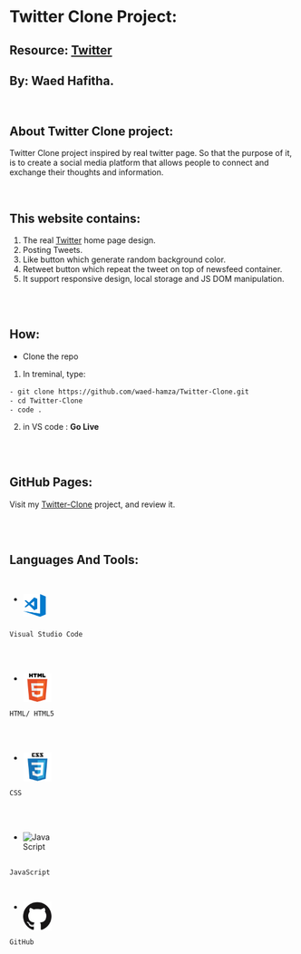 # Twitter Clone Project: 

## Resource: [Twitter][1]

## By: Waed Hafitha.

<br>

## About Twitter Clone project:
Twitter Clone project inspired by real twitter page. So that the purpose of it, is to create a social media platform that allows people to connect and exchange their thoughts and information.

<br>

## This website contains:
   1. The real [Twitter][1] home page design.
   2. Posting Tweets.
   3. Like button which generate random background color.
   4. Retweet button which repeat the tweet on top of newsfeed container.
   5. It support responsive design, local storage and JS DOM manipulation.

<br><br>


## How: 
 - Clone the repo 
 1. In treminal, type:

 ```
 - git clone https://github.com/waed-hamza/Twitter-Clone.git
 - cd Twitter-Clone
 - code .
 ```

 2. in VS code :
 **Go Live**

<br><br>

## GitHub Pages:
Visit my [Twitter-Clone][2] project, and review it.

<br><br>

## Languages And Tools:
<br/>

* <img align="left" alt="Visual Studio Code" width="40px" src="https://raw.githubusercontent.com/github/explore/80688e429a7d4ef2fca1e82350fe8e3517d3494d/topics/visual-studio-code/visual-studio-code.png" /> 

<br/>

    Visual Studio Code

<br/><br> 

* <img align="left" alt="HTML/HTML5" width="50px" src="https://raw.githubusercontent.com/github/explore/80688e429a7d4ef2fca1e82350fe8e3517d3494d/topics/html/html.png"/> 

<br/>

    HTML/ HTML5

<br/> <br/>

* <img align="left" alt="CSS" width="50px" src="https://raw.githubusercontent.com/github/explore/80688e429a7d4ef2fca1e82350fe8e3517d3494d/topics/css/css.png" /> 

<br/>

    CSS


<br/> <br/>

* <img align="left" alt="JavaScript" width="50px" src="https://cdn.iconscout.com/icon/free/png-256/javascript-2038874-1720087.png"/> 

<br/>

    JavaScript

<br/>

* <img align="left" alt="GitHub" width="50px" src="https://raw.githubusercontent.com/github/explore/78df643247d429f6cc873026c0622819ad797942/topics/github/github.png" /> 

<br/>

    GitHub


[1]:https://twitter.com/
[2]:https://waed-hamza.github.io/Twitter-Clone/